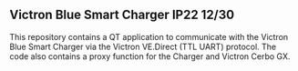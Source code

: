 ## Victron Blue Smart Charger IP22 12/30

This repository contains a QT application to communicate with the Victron 
Blue Smart Charger via the Victron VE.Direct (TTL UART) protocol. The code 
also contains a proxy function for the Charger and Victron Cerbo GX.

